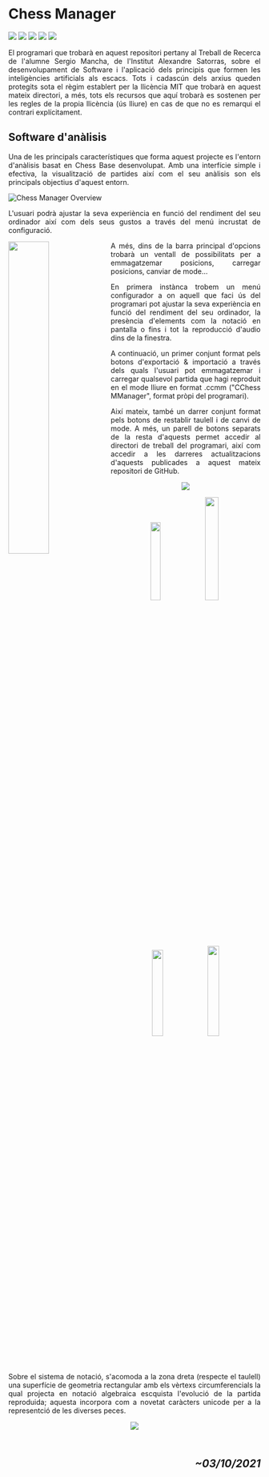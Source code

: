 <h1><b>Chess Manager</b></h1>

![](https://img.shields.io/github/languages/top/AlfonsoXIII/chess_manager)
![](https://img.shields.io/github/repo-size/AlfonsoXIII/chess_manager?color=critical)
![](https://img.shields.io/github/license/AlfonsoXIII/chess_manager?color=success)
![](https://img.shields.io/github/v/release/AlfonsoXIII/chess_manager?color=yellow&include_prereleases)
![](https://img.shields.io/github/stars/AlfonsoXIII/chess_manager?style=social)

<p style="text-align: justify">El programari que trobarà en aquest repositori pertany al Treball de Recerca de l'alumne Sergio Mancha, de l'Institut Alexandre Satorras, sobre el desenvolupament de Software i l'aplicació dels principis que formen les inteligències artificials als escacs. Tots i cadascún dels arxius queden protegits sota el règim establert per la llicència MIT que trobarà en aquest mateix directori, a més, tots els recursos que aquí trobarà es sostenen per les regles de la propia llicència (ús lliure) en cas de que no es remarqui el contrari explícitament.</p>

<h2><b>Software d'anàlisis</b></h2>
<p style="text-align: justify"> Una de les principals característiques que forma aquest projecte es l'entorn d'anàlisis basat en Chess Base desenvolupat. Amb una interfície simple i efectiva, la visualització de partides així com el seu anàlisis son els principals objectius d'aquest entorn.</p>

![Chess Manager Overview](https://i.gyazo.com/7637caad5dc8ca8c7b6feb757b1f7564.gif)

<p style="text-align: justify"> L'usuari podrà ajustar la seva experiència en funció del rendiment del seu ordinador així com dels seus gustos a través del menú incrustat de configuració.</p>

<img align="left" margin="10px" width="40%" src="https://i.gyazo.com/a209746c9d7da6e7a365cf5246beb603.gif">

<p style="text-align: justify"> A més, dins de la barra principal d'opcions trobarà un ventall de possibilitats per a emmagatzemar posicions, carregar posicions, canviar de mode...</p>

<p style="text-align: justify"> En primera instànca trobem un menú configurador a on aquell que faci ús del programari pot ajustar la seva experiència en funció del rendiment del seu ordinador, la presència d'elements com la notació en pantalla o fins i tot la reproducció d'audio dins de la finestra.</p>

<p style="text-align: justify"> A continuació, un primer conjunt format pels botons d'exportació & importació a través dels quals l'usuari pot emmagatzemar i carregar qualsevol partida que hagi reproduit en el mode lliure en format .ccmm ("CChess MManager", format pròpi del programari).</p>

<p style="text-align: justify"> Així mateix, també un darrer conjunt format pels botons de restablir taulell i de canvi de mode. A més, un parell de botons separats de la resta d'aquests permet accedir al directori de treball del programari, així com accedir a les darreres actualitzacions d'aquests publicades a aquest mateix repositori de GitHub.</p>

<p align="center"><img align="center" src="https://i.gyazo.com/c3542eca34eacf32bf2e5632f1f1e403.gif"></p>

<p align="center" width="100%">
    <img width="20%" src="https://i.gyazo.com/13cc507b8eefe2061658478445e435e6.gif">
    <img width="23%" src="https://i.gyazo.com/a15f5c77e8b67587d359e522a59ffb7a.gif">
    <img width="21%" src="https://i.gyazo.com/9a6a710b81eb65bbd489308b81dbbd8d.gif">
    <img width="21.5%" src="https://i.gyazo.com/774d2f18ca30373e079280d36b306da3.gif">
</p>

<p style="text-align: justify"> Sobre el sistema de notació, s'acomoda a la zona dreta (respecte el taulell) una superfície de geometria rectangular amb els vèrtexs circumferencials la qual projecta en notació algebraica escquista l'evolució de la partida reproduida; aquesta incorpora com a novetat caràcters unicode per a la representció de les diverses peces.</p>

<p align="center"><img align="center" src="https://i.gyazo.com/2624eb0ab4ea95018ef3db5d95b9e0c9.gif"></p>

</p>

<h2 style="text-align: right"><em><br>~03/10/2021</em></h2>
